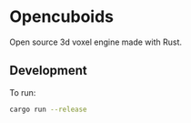 # Opencuboids

Open source 3d voxel engine made with Rust.

## Development

To run:

```sh
cargo run --release
```
